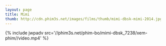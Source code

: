 ```yaml
---
layout: page
title: Mimi
thumb: http://cdn.phim3s.net/images/films/thumb/mimi-dbsk-mimi-2014.jpg
---
```

{% include jwpadv src='//phim3s.net/phim-bo/mimi-dbsk_7238/xem-phim//video.mp4' %}